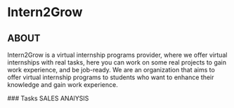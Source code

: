 # Intern2Grow
## ABOUT
<p>
  Intern2Grow is a virtual internship programs provider, where we offer virtual internships with real tasks, here you can work on some real projects to gain work experience, and be job-ready.
  We are an organization that aims to offer virtual internship programs to students who want to enhance their knowledge and gain work experience.
</p>
### Tasks
<tabel>
  <tr>
    <td>SALES ANAlYSIS</td>
  </tr>
</tabel>
